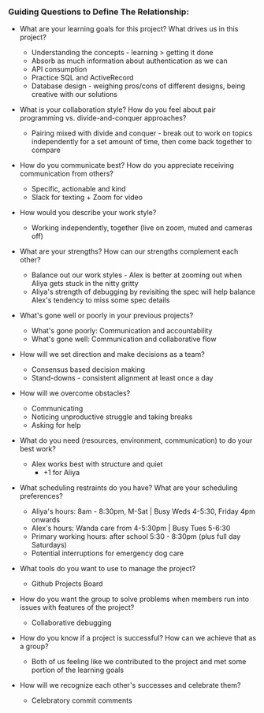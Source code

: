### Guiding Questions to Define The Relationship:
* What are your learning goals for this project? What drives us in this project?  
  * Understanding the concepts - learning > getting it done 
  * Absorb as much information about authentication as we can 
  * API consumption 
  * Practice SQL and ActiveRecord 
  * Database design - weighing pros/cons of different designs, being creative with our solutions

* What is your collaboration style? How do you feel about pair programming vs. divide-and-conquer approaches?  
  * Pairing mixed with divide and conquer - break out to work on topics independently for a set amount of time, then come back together to compare 

* How do you communicate best? How do you appreciate receiving communication from others?  
  * Specific, actionable and kind 
  * Slack for texting + Zoom for video  

* How would you describe your work style?
  * Working independently, together (live on zoom, muted and cameras off) 
   
* What are your strengths? How can our strengths complement each other?  
  * Balance out our work styles - Alex is better at zooming out when Aliya gets stuck in the nitty gritty
  * Aliya's strength of debugging by revisiting the spec will help balance Alex's tendency to miss some spec details  

* What's gone well or poorly in your previous projects?  
  * What's gone poorly: Communication and accountability 
  * What's gone well: Communication and collaborative flow

* How will we set direction and make decisions as a team?  
  * Consensus based decision making 
  * Stand-downs - consistent alignment at least once a day
  
* How will we overcome obstacles?  
  * Communicating 
  * Noticing unproductive struggle and taking breaks
  * Asking for help 
   
* What do you need (resources, environment, communication) to do your best work?  
  * Alex works best with structure and quiet
    * +1 for Aliya
     
* What scheduling restraints do you have? What are your scheduling preferences?  
  * Aliya's hours: 8am - 8:30pm, M-Sat | Busy Weds 4-5:30, Friday 4pm onwards
  * Alex's hours: Wanda care from 4-5:30pm | Busy Tues 5-6:30
  * Primary working hours: after school 5:30 - 8:30pm (plus full day Saturdays)
  * Potential interruptions for emergency dog care

* What tools do you want to use to manage the project?  
  * Github Projects Board 
   
* How do you want the group to solve problems when members run into issues with features of the project?  
  * Collaborative debugging 
   
* How do you know if a project is successful? How can we achieve that as a group?  
  * Both of us feeling like we contributed to the project and met some portion of the learning goals 
  
* How will we recognize each other's successes and celebrate them?
  * Celebratory commit comments  
